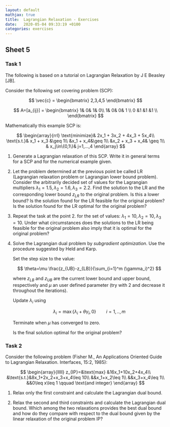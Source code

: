 ```yaml
---
layout: default
mathjax: true
title:  Lagrangian Relaxation - Exercises
date:   2020-05-04 09:33:19 +0100
categories: exercises 
---
```


## Sheet 5


### Task 1

The following is based on a tutorial on Lagrangian Relaxation by J E
Beasley [JB].

Consider the following set covering problem (SCP):

$$
\vec{c} = \begin{bmatrix} 2,3,4,5 \end{bmatrix}
$$

$$
A=[a_{ij}] = \begin{bmatrix} 1& 0& 1& 0\\
 1& 0& 0& 1 \\
 0 &1 &1 &1 \\
 \end{bmatrix}
$$

Mathematically this example SCP is:

$$
\begin{array}{rrl}
\text{minimize}& 2x_1 + 3x_2 + 4x_3 + 5x_4\\
\text{s.t.}& x_1 + x_3 &\geq 1\\
 &x_1 + x_4&\geq 1\\
 &x_2 + x_3 + x_4& \geq 1\\
& x_j\in\{0,1\}&  j=1,...,4
\end{array}
$$


1. Generate a Lagrangian relaxation of this SCP. Write it in general
   terms for a SCP and for the numerical example given. 

2. Let the problem determined at the previous point be called LR
   (Lagrangian relaxation problem or Lagrangian lower bound
   problem). Consider the arbitrarily decided set of values for the
   Lagrangian multipliers $\lambda_1=1.5,\lambda_2=1.6,\lambda_3=2.2$.
   Find the solution to the LR and the corresponding lower bound
   $z_{LR}$ to the original problem.  Is this a lower bound? Is the
   solution found for the LR feasible for the original problem? Is the
   solution found for the LR optimal for the original problem?

  
3. Repeat the task at the point 2. for the set of values: 
   $\lambda_1=10,\lambda_2=10,\lambda_3=10$. Under what
   circumstances does the solutions to the LR being feasible for the
   original problem also imply that it is optimal for the original
   problem?

4. Solve the Lagrangian dual problem by *subgradient
   optimization*. Use the procedure suggested by Held and Karp.

   Set the step size to the value:
   
   $$
   \theta=\mu \frac{z_{UB}-z_{LB}}{\sum_{i=1}^m (\gamma_i)^2}
   $$
   
   where $z_{LB}$ and $z_{UB}$ are the current lower bound and upper
   bound, respectively and $\mu$ an user defined parameter (try with 2
   and decrease it throughout the iterations).
   
   Update $\lambda_i$ using 
   
   $$
   \lambda_i=\max\{\lambda_i+\theta\gamma_i,0\}\qquad i=1,..,m
   $$

   Terminate when $\mu$ has converged to zero. 

   Is the final solution optimal for the original problem?  




### Task 2

Consider the following problem (Fisher M., An Applications Oriented
Guide to Lagrangian Relaxation. Interfaces, 15:2, 1985):

$$
\begin{array}{lllll}
z_{IP}=&\text{max} &16x_1+10x_2+4x_4\\
&\text{s.t.}&8x_1+2x_2+x_3+x_4\leq 10\\
&&x_1+x_2\leq 1\\
&&x_3+x_4\leq 1\\
&&0\leq x\leq 1 \qquad \text{and integer}
\end{array}
$$

1. Relax only the first constraint and calculate the Lagrangian dual
   bound.
   
2. Relax the second and third constraints and calculate the Lagrangian
   dual bound. Which among the two relaxations provides the best dual
   bound and how do they compare with respect to the dual bound given by
   the linear relaxation of the original problem IP? 
